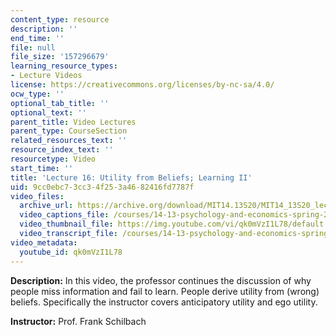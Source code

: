 ```yaml
---
content_type: resource
description: ''
end_time: ''
file: null
file_size: '157296679'
learning_resource_types:
- Lecture Videos
license: https://creativecommons.org/licenses/by-nc-sa/4.0/
ocw_type: ''
optional_tab_title: ''
optional_text: ''
parent_title: Video Lectures
parent_type: CourseSection
related_resources_text: ''
resource_index_text: ''
resourcetype: Video
start_time: ''
title: 'Lecture 16: Utility from Beliefs; Learning II'
uid: 9cc0ebc7-3cc3-4f25-3a46-82416fd7787f
video_files:
  archive_url: https://archive.org/download/MIT14.13S20/MIT14_13S20_lec16_300k.mp4
  video_captions_file: /courses/14-13-psychology-and-economics-spring-2020/a2bdbb70f3ab5daf97ae49b59ef0c426_qk0mVzI1L78.vtt
  video_thumbnail_file: https://img.youtube.com/vi/qk0mVzI1L78/default.jpg
  video_transcript_file: /courses/14-13-psychology-and-economics-spring-2020/6550e20ab2db7039cac3c5b6aa1ab770_qk0mVzI1L78.pdf
video_metadata:
  youtube_id: qk0mVzI1L78
---
```


**Description:** In this video, the professor continues the discussion of why people miss information and fail to learn. People derive utility from (wrong) beliefs. Specifically the instructor covers anticipatory utility and ego utility.

**Instructor:** Prof. Frank Schilbach

